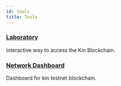 ```yaml
---
id: tools
title: Tools
---
```

### [Laboratory](http://159.65.84.173:3002/)

Interactive way to access the Kin Blockchain.

### [Network Dashboard](http://159.65.84.173:3001)

Dashboard for kin testnet blockchain.